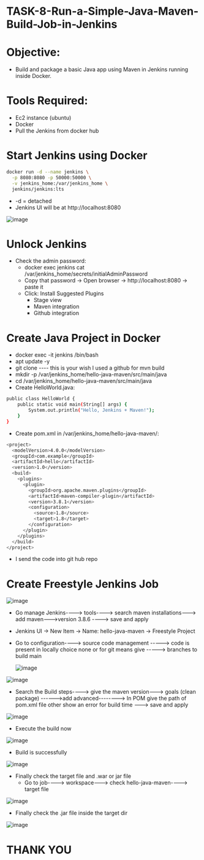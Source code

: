 # TASK-8-Run-a-Simple-Java-Maven-Build-Job-in-Jenkins


# Objective:
- Build and package a basic Java app using Maven in Jenkins running inside Docker.
#  Tools Required:
- Ec2 instance (ubuntu)
- Docker
- Pull the Jenkins from docker hub
# Start Jenkins using Docker
```sh
docker run -d --name jenkins \
  -p 8080:8080 -p 50000:50000 \
  -v jenkins_home:/var/jenkins_home \
  jenkins/jenkins:lts
```
- -d = detached
- Jenkins UI will be at http://localhost:8080


![image](https://github.com/user-attachments/assets/481f6c11-1f46-4825-86ab-7abc84af3f9c)

# Unlock Jenkins
- Check the admin password:
    - docker exec jenkins cat /var/jenkins_home/secrets/initialAdminPassword
    - Copy that password → Open browser → http://localhost:8080 → paste it
    - Click: Install Suggested Plugins
        - Stage view
        - Maven integration
        - Github integration
# Create Java Project in Docker 
- docker exec -it jenkins /bin/bash
- apt update -y
- git clone <url> ---- this is your wish I used a github for mvn build
-	mkdir -p /var/jenkins_home/hello-java-maven/src/main/java
-	cd /var/jenkins_home/hello-java-maven/src/main/java
-	Create HelloWorld.java:
```sh
public class HelloWorld {
    public static void main(String[] args) {
        System.out.println("Hello, Jenkins + Maven!");
    }
}
```
- Create pom.xml in /var/jenkins_home/hello-java-maven/:
```sh
<project>
  <modelVersion>4.0.0</modelVersion>
  <groupId>com.example</groupId>
  <artifactId>hello</artifactId>
  <version>1.0</version>
  <build>
    <plugins>
      <plugin>
        <groupId>org.apache.maven.plugins</groupId>
        <artifactId>maven-compiler-plugin</artifactId>
        <version>3.8.1</version>
        <configuration>
          <source>1.8</source>
          <target>1.8</target>
        </configuration>
      </plugin>
    </plugins>
  </build>
</project>
```
- I send the code into git hub repo
# Create Freestyle Jenkins Job


![image](https://github.com/user-attachments/assets/6f91d447-6686-4d29-acbe-3385ec20d817)


- Go manage Jenkins----> tools----> search maven installations---> add maven--->version 3.8.6 ----> save and apply
- Jenkins UI → New Item → Name: hello-java-maven → Freestyle Project
- Go to configuration----> source code management -----> code is present in locally choice none or for git means give <url>-----> branches to build main

  ![image](https://github.com/user-attachments/assets/32236b1c-01e0-4db8-9f2f-60792438b33b)


![image](https://github.com/user-attachments/assets/bc5e104b-b37c-4c53-bb42-721c6817bf9c)


- Search the Build steps----> give the maven version---> goals (clean package) ------>add advanced--------> In POM give the path of pom.xml file other show an error for build time ---> save and apply

![image](https://github.com/user-attachments/assets/e4b176c9-9dda-4576-957f-4ac4c04e1392)


- Execute the build now

![image](https://github.com/user-attachments/assets/7f0fdbb3-7532-4b70-b5c4-f0379aef1833)


- Build is successfully

![image](https://github.com/user-attachments/assets/e2634eee-865d-4210-9d04-e0487fa7c846)


- Finally check the target file and .war or jar file
    - Go to job----> workspace---> check hello-java-maven----> target file

![image](https://github.com/user-attachments/assets/b80ec651-9a86-454f-af10-8cb187210a10)

       
  -  Finally check the .jar file inside the target dir

![image](https://github.com/user-attachments/assets/bd396609-86fd-4121-ac26-8b7b2ef290d8)



#   THANK YOU
